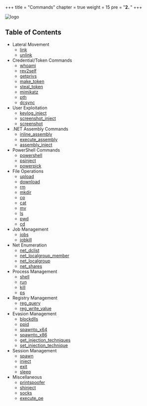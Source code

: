 +++
title = "Commands"
chapter = true
weight = 15
pre = "<b>2. </b>"
+++

![logo](/agents/apollo/ApolloLandscape.svg?width=600px)

## Table of Contents

- Lateral Movement
    * [link](/agents/apollo/commands/link/)
    * [unlink](/agents/apollo/commands/unlink/)
- Credential/Token Commands
    * [whoami](/agents/apollo/commands/whoami/)
    * [rev2self](/agents/apollo/commands/rev2self/)
    * [getprivs](/agents/apollo/commands/getprivs/)
    * [make_token](/agents/apollo/commands/make_token/)
    * [steal_token](/agents/apollo/commands/steal_token/)
    * [mimikatz](/agents/apollo/commands/mimikatz/)
    * [pth](/agents/apollo/commands/pth/)
    * [dcsync](/agents/apollo/commands/dcsync/)
- User Exploitation
    * [keylog_inject](/agents/apollo/commands/keylog_inject/)
    * [screenshot_inject](/agents/apollo/commands/screenshot_inject/)
    * [screenshot](/agents/apollo/commands/screenshot/)
- .NET Assembly Commands
    * [inline_assembly](/agents/apollo/commands/inline_assembly/)
    * [execute_assembly](/agents/apollo/commands/execute_assembly/)
    * [assembly_inject](/agents/apollo/commands/assembly_inject/)
- PowerShell Commands
    * [powershell](/agents/apollo/commands/powershell/)
    * [psinject](/agents/apollo/commands/psinject/)
    * [powerpick](/agents/apollo/commands/powerpick/)
- File Operations
    * [upload](/agents/apollo/commands/upload/)
    * [download](/agents/apollo/commands/download/)
    * [rm](/agents/apollo/commands/rm/)
    * [mkdir](/agents/apollo/commands/mkdir/)
    * [cp](/agents/apollo/commands/cp/)
    * [cat](/agents/apollo/commands/cat/)
    * [mv](/agents/apollo/commands/mv/)
    * [ls](/agents/apollo/commands/ls/)
    * [pwd](/agents/apollo/commands/pwd/)
    * [cd](/agents/apollo/commands/cd/)
- Job Management
    * [jobs](/agents/apollo/commands/jobs/)
    * [jobkill](/agents/apollo/commands/jobkill/)
- Net Enumeration
    * [net_dclist](/agents/apollo/commands/net_dclist/)
    * [net_localgroup_member](/agents/apollo/commands/net_localgroup_member/)
    * [net_localgroup](/agents/apollo/commands/net_localgroup/)
    * [net_shares](/agents/apollo/commands/net_shares/)
- Process Management
    * [shell](/agents/apollo/commands/shell/)
    * [run](/agents/apollo/commands/run/)
    * [kill](/agents/apollo/commands/kill/)
    * [ps](/agents/apollo/commands/ps/)
- Registry Management
    * [reg_query](/agents/apollo/commands/reg_query/)
    * [reg_write_value](/agents/apollo/commands/reg_write_value/)
- Evasion Management
    * [blockdlls](/agents/apollo/commands/blockdlls)
    * [ppid](/agents/apollo/commands/ppid)
    * [spawnto_x64](/agents/apollo/commands/spawnto_x64/)
    * [spawnto_x86](/agents/apollo/commands/spawnto_x86/)
    * [get_injection_techniques](/agents/apollo/commands/get_injection_techniques/)
    * [set_injection_technique](/agents/apollo/commands/set_injection_technique/)
- Session Management
    * [spawn](/agents/apollo/commands/spawn/)
    * [inject](/agents/apollo/commands/inject/)
    * [exit](/agents/apollo/commands/exit/)
    * [sleep](/agents/apollo/commands/sleep/)
- Miscellaneous
    * [printspoofer](/agents/apollo/commands/printspoofer/)
    * [shinject](/agents/apollo/commands/shinject/)
    * [socks](/agents/apollo/commands/socks/)
    * [execute_pe](/agents/apollo/commands/execute_pe/)
